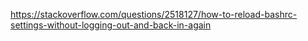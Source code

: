 https://stackoverflow.com/questions/2518127/how-to-reload-bashrc-settings-without-logging-out-and-back-in-again